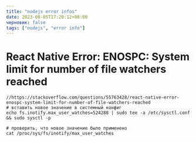 ```yaml
---
title: "nodejs error infos"
date: 2023-08-05T17:20:12+08:00
черновик: false
tags: ["nodejs", "error info"]
---
```

# React Native Error: ENOSPC: System limit for number of file watchers reached
```
//https://stackoverflow.com/questions/55763428/react-native-error-enospc-system-limit-for-number-of-file-watchers-reached
# вставить новое значение в системный конфиг
echo fs.inotify.max_user_watches=524288 | sudo tee -a /etc/sysctl.conf && sudo sysctl -p

# проверить, что новое значение было применено
cat /proc/sys/fs/inotify/max_user_watches

```